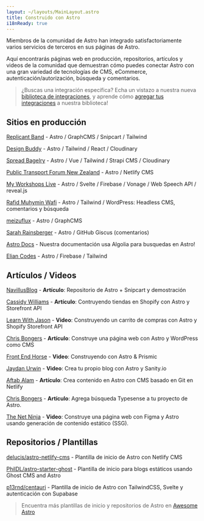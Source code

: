 ```yaml
---
layout: ~/layouts/MainLayout.astro
title: Construido con Astro
i18nReady: true
---
```


Miembros de la comunidad de Astro han integrado satisfactoriamente varios
servicios de terceros en sus páginas de Astro.

Aquí encontrarás páginas web en producción, repositorios, artículos y videos de
la comunidad que demuestran cómo puedes conectar Astro con una gran variedad de
tecnologías de CMS, eCommerce, autenticación/autorización, búsqueda y
comentarios.

> ¿Buscas una integración específica? Echa un vistazo a nuestra nueva
> [biblioteca de integraciones](https://astro.build/integrations), y aprende
> cómo
> [agregar tus integraciones](/es/guides/publish-to-npm/#biblioteca-de-integraciones)
> a nuestra biblioteca!

## Sitios en producción

[Replicant Band](https://replicant.band) - Astro / GraphCMS / Snipcart /
Tailwind

[Design Buddy](https://design-buddy.netlify.app) - Astro / Tailwind / React /
Cloudinary

[Spread Bagelry](https://spreadbagelry.com) - Astro / Vue / Tailwind / Strapi
CMS / Cloudinary

[Public Transport Forum New Zealand](https://publictransportforum.nz/articles) -
Astro / Netlify CMS

[My Workshops Live](https://myworkshops.live) - Astro / Svelte / Firebase /
Vonage / Web Speech API / reveal.js

[Rafid Muhymin Wafi](https://softhardsystem.com/) - Astro / Tailwind /
WordPress: Headless CMS, comentarios y búsqueda

[meizuflux](https://meizuflux.com) - Astro / GraphCMS

[Sarah Rainsberger](https://www.rainsberger.ca/) - Astro / GitHub Giscus
(comentarios)

[Astro Docs](https://github.com/withastro/docs) - Nuestra documentación usa
Algolia para busquedas en Astro!

[Elian Codes](https://www.elian.codes/) - Astro / Firebase / Tailwind

## Artículos / Videos

[NavillusBlog](https://navillus.dev/blog/astro-plus-snipcart) - **Artículo**:
Repositorio de Astro + Snipcart y demostración

[Cassidy Williams](https://www.netlify.com/blog/2021/07/23/build-a-modern-shopping-site-with-astro-and-serverless-functions/) -
**Artículo**: Contruyendo tiendas en Shopify con Astro y Storefront API

[Learn With Jason](https://youtube.com/watch?v=FJOJmKFngLI) - **Video**:
Construyendo un carrito de compras con Astro y Shopify Storefront API

[Chris Bongers](https://blog.openreplay.com/building-an-astro-website-with-wordpress-as-a-headless-cms) -
**Artículo**: Construye una página web con Astro y WordPress como CMS

[Front End Horse](https://www.youtube.com/watch?v=qFUfuDSLdxM) - **Video**:
Construyendo con Astro & Prismic

[Jaydan Urwin](https://www.youtube.com/watch?v=-jAWLTfsSQw) - **Video**: Crea tu
propio blog con Astro y Sanity.io

[Aftab Alam](https://aalam.vercel.app/blog/astro-and-git-cms-netlify) -
**Artículo**: Crea contenido en Astro con CMS basado en Git en Netlify

[Chris Bongers](https://aviyel.com/post/1006/adding-typesense-search-to-an-astro-static-generated-website) -
**Artículo**: Agrega búsqueda Typesense a tu proyecto de Astro.

[The Net Ninja](https://www.youtube.com/playlist?list=PL4cUxeGkcC9hZm9NYpd4G-jhoeEk0ls--) -
**Video**: Construye una página web con Figma y Astro usando generación de
contenido estático (SSG).

## Repositorios / Plantillas

[delucis/astro-netlify-cms](https://github.com/delucis/astro-netlify-cms/) -
Plantilla de inicio de Astro con Netlify CMS

[PhilDL/astro-starter-ghost](https://github.com/PhilDL/astro-starter-ghost) -
Plantilla de inicio para blogs estáticos usando Ghost CMS and Astro

[p13rnd/centauri](https://github.com/p13rnd/centauri) - Plantilla de inicio de
Astro con TailwindCSS, Svelte y autenticación con Supabase

> Encuentra más plantillas de inicio y repositorios de Astro en
> [Awesome Astro](https://github.com/one-aalam/awesome-astro#%E2%84%B9%EF%B8%8F-repositoriesstarter-kitscomponents)
